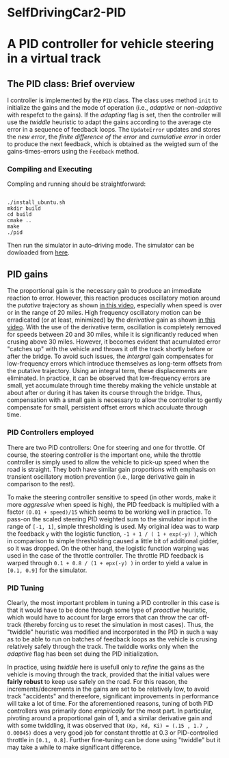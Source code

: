 # SelfDrivingCar2-PID

# A PID controller for vehicle steering in a virtual track

## The PID class: Brief overview
I controller is implemented by the `PID` class. The class uses method `init` to initialize the gains and the mode of operation (i.e., _adaptive_ or _non-adaptive_ with respefct to the gains). If the _adapting_ flag is set, then the controller will use the _twiddle_ heuristic to adapt the gains according to the average cte error in a sequence of feedback loops. The `UpdateError` updates and stores the _new error_, the _finite difference of the error_ and _cumulative error_ in order to produce the next feedback, which is obtained as the weigted sum of the gains-times-errors using the `Feedback` method.

### Compiling and Executing
Compling and running should be straightforward:
```

./install_ubuntu.sh
mkdir build
cd build
cmake ..
make
./pid
```
Then run the simulator in auto-driving mode. The simulator can be dowloaded from [here](https://github.com/udacity/CarND-PID-Control-Project/releases).

## PID gains
The proportional gain is the necessary gain to produce an immediate reaction to error. However, this reaction produces oscillatory motion around the _putative_ trajectory as shown [in this video](https://1drv.ms/u/s!AtmapBHRVgqWgWAip2EykUtDHrOU), especially when speed is over or in the range of 20 miles. High frequency oscillatory motion can be erradicated (or at least, minimized) by the _derivative_ gain as shown [in this video](https://1drv.ms/u/s!AtmapBHRVgqWgV_X7BhqyduXWsy1). With the use of the derivative term, oscillation is completely removed for speeds between 20 and 30 miles, while it is significantly reduced when crusing above 30 miles. However, it becomes evident that acumulated error "catches up" with the vehicle and throws it off the track shortly before or after the bridge. To avoid such issues, the _intergral_ gain compensates for low-frequency errors which introduce themselves as long-term offsets from the putative trajectory. Using an integral term, these displacements are eliminated. In practice, it can be observed that low-frequency errors are small, yet accumulate through time thereby making the vehicle unstable at about after or during it has taken its course through the bridge. Thus, compensation with a small gain is necessary to allow the controller to gently compensate for small, persistent offset errors which acculuate through time.

### PID Controllers employed
There are two PID controllers: One for steering and one for throttle. Of course, the steering controller is the important one, while the throttle controller is simply used to allow the vehicle to pick-up speed when the road is straight. They both have similar gain proportions with emphasis on transient oscillatory motion prevention (i.e., large derivative gain in comparison to the rest).

To make the steering controller sensitive to speed (in other words, make it more _aggressive_ when speed is high), the PID feedback is multiplied with a factor `(0.01 + speed)/15` which seems to be working well in practice. To pass-on the scaled steering PID weighted sum to the simulator input in the range of `[-1, 1]`, simple thresholding is used. My original idea was to warp the feedback `y` with the logistic function, `-1 + 1 / ( 1 + exp(-y) )`, which in comparison to simple thresholding caused a little bit of additional gidder, so it was dropped. On the other hand, the logistic function warping was used in the case of the throttle controller. The throttle PID feedback is warped through `0.1 + 0.8 / (1 + epx(-y) )` in order to yield a value in `[0.1, 0.9]` for the simulator.  

### PID Tuning
Clearly, the most important problem in tuning a PID controller in this case is that it would have to be done through some type of _proactive_ heuristic, which would have to account for large errors that can throw the car off-track (thereby forcing us to reset the simulation in most cases). Thus, the "twiddle" heuristic was modified and incorporated in the PID in such a way as to be able to run on batches of feedback loops as the vehicle is crusing relatively safely through the track. The twiddle works only when the _adaptive_ flag has been set duing the PID initialization.

In practice, using _twiddle_ here is usefull only to _refine_ the gains as the vehicle is moving through the track, provided that the initial values were **fairly robust** to keep use safely on the road. For this reason, the increments/decrements in the gains are set to be relatively low, to avoid track "accidents" and thereefore, significant improvements in performance will take a lot of time. For the aforementioned reasons, tuning of both PID controllers was primarily done _empirically_ for the most part. In particular, pivoting around a proportional gain of 1, and a similar derivative gain and with some twiddling, it was observed that `(Kp, Kd, Ki) = (.15 , 1.7 , 0.00045)` does a very good job for constant throttle at 0.3 or PID-controlled throttle in `[0.1, 0.8]`. Further fine-tuning can be done using "twiddle" but it may take a while to make significant difference.     
